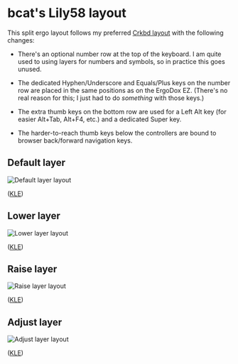 # bcat's Lily58 layout

This split ergo layout follows my preferred [Crkbd
layout](https://github.com/qmk/qmk_firmware/tree/master/keyboards/crkbd/keymaps/bcat)
with the following changes:

* There's an optional number row at the top of the keyboard. I am quite used to
using layers for numbers and symbols, so in practice this goes unused.

* The dedicated Hyphen/Underscore and Equals/Plus keys on the number row are
placed in the same positions as on the ErgoDox EZ. (There's no real reason for
this; I just had to do _something_ with those keys.)

* The extra thumb keys on the bottom row are used for a Left Alt key (for easier
Alt+Tab, Alt+F4, etc.) and a dedicated Super key.

* The harder-to-reach thumb keys below the controllers are bound to browser
back/forward navigation keys.

## Default layer

![Default layer layout](https://i.imgur.com/0stG2GT.png)

([KLE](http://www.keyboard-layout-editor.com/#/gists/e0eb3af65961e9fd612dcff3ddd88e4f))

## Lower layer

![Lower layer layout](https://i.imgur.com/sNKWpUC.png)

([KLE](http://www.keyboard-layout-editor.com/#/gists/19ad0d3b5d745fbb2818db09740f5a11))

## Raise layer

![Raise layer layout](https://i.imgur.com/NaWTavA.png)

([KLE](http://www.keyboard-layout-editor.com/#/gists/912be7955f781cdaf692cc4d4c0b5823))

## Adjust layer

![Adjust layer layout](https://i.imgur.com/Q3PGsiK.png)

([KLE](http://www.keyboard-layout-editor.com/#/gists/8f6a3f08350a9bbe1d414b22bca4e6c7))
